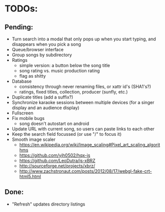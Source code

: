# TODOs:

## Pending:

* Turn search into a modal that only pops up when you start typing, and disappears when you pick a song
* Queue/browser interface
* Group songs by subdirectory
* Ratings
  - simple version: a button below the song title
  - song rating vs. music production rating
  - flag as shitty
* Database
  - consistency through never renaming files, or xattr id's (SHA1's?)
  - ratings, fixed titles, collection, producer (sunfly, etc.)
* Duplicate titles (add a suffix?)
* Synchronize karaoke sessions between multiple devices (for a singer display and an audience display)
* Fullscreen
* Fix mobile bugs
  - song doesn't autostart on android
* Update URL with current song, so users can paste links to each other
* Keep the search field focussed (or use "/" to focus it)
* Smooth image scaler
  - https://en.wikipedia.org/wiki/Image_scaling#Pixel_art_scaling_algorithms
  - https://github.com/yjh0502/hqx-js
  - https://github.com/LeoDutra/js-xBRZ
  - http://sourceforge.net/projects/xbrz/
  - http://www.zachstronaut.com/posts/2012/08/17/webgl-fake-crt-html5.html
  
## Done:
* "Refresh" updates directory listings
